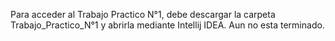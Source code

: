 Para acceder al Trabajo Practico N°1, debe descargar la carpeta Trabajo_Practico_N°1 y abrirla mediante Intellij IDEA. Aun no esta terminado.
